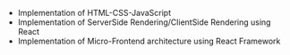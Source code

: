- Implementation of HTML-CSS-JavaScript
- Implementation of ServerSide Rendering/ClientSide Rendering using React
- Implementation of Micro-Frontend architecture using React Framework
